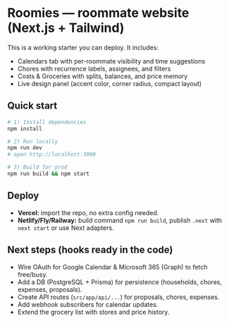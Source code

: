 # Roomies — roommate website (Next.js + Tailwind)

This is a working starter you can deploy. It includes:
- Calendars tab with per-roommate visibility and time suggestions
- Chores with recurrence labels, assignees, and filters
- Costs & Groceries with splits, balances, and price memory
- Live design panel (accent color, corner radius, compact layout)

## Quick start
```bash
# 1) Install dependencies
npm install

# 2) Run locally
npm run dev
# open http://localhost:3000

# 3) Build for prod
npm run build && npm start
```

## Deploy
- **Vercel:** import the repo, no extra config needed.
- **Netlify/Fly/Railway:** build command `npm run build`, publish `.next` with `next start` or use Next adapters.

## Next steps (hooks ready in the code)
- Wire OAuth for Google Calendar & Microsoft 365 (Graph) to fetch free/busy.
- Add a DB (PostgreSQL + Prisma) for persistence (households, chores, expenses, proposals).
- Create API routes (`src/app/api/...`) for proposals, chores, expenses.
- Add webhook subscribers for calendar updates.
- Extend the grocery list with stores and price history.
